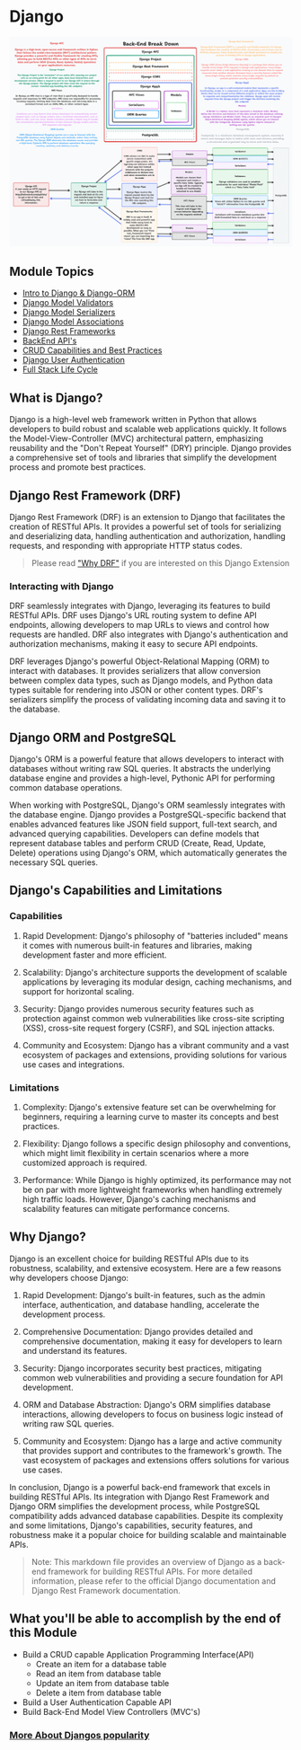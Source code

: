 # Django

![Alt Text](./Resources/Django.png)

## Module Topics

- [Intro to Django & Django-ORM](./Day1/part-I/Intro-Django-ORM/README.md)
- [Django Model Validators](./Day2/part-I/Intro-Validators-and-Tests/README.md)
- [Django Model Serializers](./Day2/part-II/Intro-to-Serializers/README.md)
- [Django Model Associations](./Day3/part-I/Intro-to-Django-Associations/README.md)
- [Django Rest Frameworks](./Day4/part-I/Django-Rest-Frameworks-API-Views/README.md)
- [BackEnd API's](./Day5/Back-End-APIs/README.md)
- [CRUD Capabilities and Best Practices](./Day6/part-I/Intro-to-CRUD/README.MD)
- [Django User Authentication](./Day7/Django-Auth/README.md)
- [Full Stack Life Cycle](./Day8/README.md)

## What is Django?

Django is a high-level web framework written in Python that allows developers to build robust and scalable web applications quickly. It follows the Model-View-Controller (MVC) architectural pattern, emphasizing reusability and the "Don't Repeat Yourself" (DRY) principle. Django provides a comprehensive set of tools and libraries that simplify the development process and promote best practices.

## Django Rest Framework (DRF)

Django Rest Framework (DRF) is an extension to Django that facilitates the creation of RESTful APIs. It provides a powerful set of tools for serializing and deserializing data, handling authentication and authorization, handling requests, and responding with appropriate HTTP status codes.

> Please read ["Why DRF"](./Resources/Why_DRF.md) if you are interested on this Django Extension

### Interacting with Django

DRF seamlessly integrates with Django, leveraging its features to build RESTful APIs. DRF uses Django's URL routing system to define API endpoints, allowing developers to map URLs to views and control how requests are handled. DRF also integrates with Django's authentication and authorization mechanisms, making it easy to secure API endpoints.

DRF leverages Django's powerful Object-Relational Mapping (ORM) to interact with databases. It provides serializers that allow conversion between complex data types, such as Django models, and Python data types suitable for rendering into JSON or other content types. DRF's serializers simplify the process of validating incoming data and saving it to the database.

## Django ORM and PostgreSQL

Django's ORM is a powerful feature that allows developers to interact with databases without writing raw SQL queries. It abstracts the underlying database engine and provides a high-level, Pythonic API for performing common database operations.

When working with PostgreSQL, Django's ORM seamlessly integrates with the database engine. Django provides a PostgreSQL-specific backend that enables advanced features like JSON field support, full-text search, and advanced querying capabilities. Developers can define models that represent database tables and perform CRUD (Create, Read, Update, Delete) operations using Django's ORM, which automatically generates the necessary SQL queries.

## Django's Capabilities and Limitations

### Capabilities

1. Rapid Development: Django's philosophy of "batteries included" means it comes with numerous built-in features and libraries, making development faster and more efficient.

2. Scalability: Django's architecture supports the development of scalable applications by leveraging its modular design, caching mechanisms, and support for horizontal scaling.

3. Security: Django provides numerous security features such as protection against common web vulnerabilities like cross-site scripting (XSS), cross-site request forgery (CSRF), and SQL injection attacks.

4. Community and Ecosystem: Django has a vibrant community and a vast ecosystem of packages and extensions, providing solutions for various use cases and integrations.

### Limitations

1. Complexity: Django's extensive feature set can be overwhelming for beginners, requiring a learning curve to master its concepts and best practices.

2. Flexibility: Django follows a specific design philosophy and conventions, which might limit flexibility in certain scenarios where a more customized approach is required.

3. Performance: While Django is highly optimized, its performance may not be on par with more lightweight frameworks when handling extremely high traffic loads. However, Django's caching mechanisms and scalability features can mitigate performance concerns.

## Why Django?

Django is an excellent choice for building RESTful APIs due to its robustness, scalability, and extensive ecosystem. Here are a few reasons why developers choose Django:

1. Rapid Development: Django's built-in features, such as the admin interface, authentication, and database handling, accelerate the development process.

2. Comprehensive Documentation: Django provides detailed and comprehensive documentation, making it easy for developers to learn and understand its features.

3. Security: Django incorporates security best practices, mitigating common web vulnerabilities and providing a secure foundation for API development.

4. ORM and Database Abstraction: Django's ORM simplifies database interactions, allowing developers to focus on business logic instead of writing raw SQL queries.

5. Community and Ecosystem: Django has a large and active community that provides support and contributes to the framework's growth. The vast ecosystem of packages and extensions offers solutions for various use cases.

In conclusion, Django is a powerful back-end framework that excels in building RESTful APIs. Its integration with Django Rest Framework and Django ORM simplifies the development process, while PostgreSQL compatibility adds advanced database capabilities. Despite its complexity and some limitations, Django's capabilities, security features, and robustness make it a popular choice for building scalable and maintainable APIs.

> Note: This markdown file provides an overview of Django as a back-end framework for building RESTful APIs. For more detailed information, please refer to the official Django documentation and Django Rest Framework documentation.

## What you'll be able to accomplish by the end of this Module

- Build a CRUD capable Application Programming Interface(API)
  - Create an item for a database table
  - Read an item from database table
  - Update an item from database table
  - Delete a item from database table
- Build a User Authentication Capable API
- Build Back-End Model View Controllers (MVC's)

### [**More About Djangos popularity**](https://lp.jetbrains.com/django-developer-survey-2021-486/)
